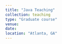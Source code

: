 ```yaml
---
title: "Java Teaching"
collection: teaching
type: "Graduate course"
venue: 
date: 
location: "Atlanta, GA"
---
```

